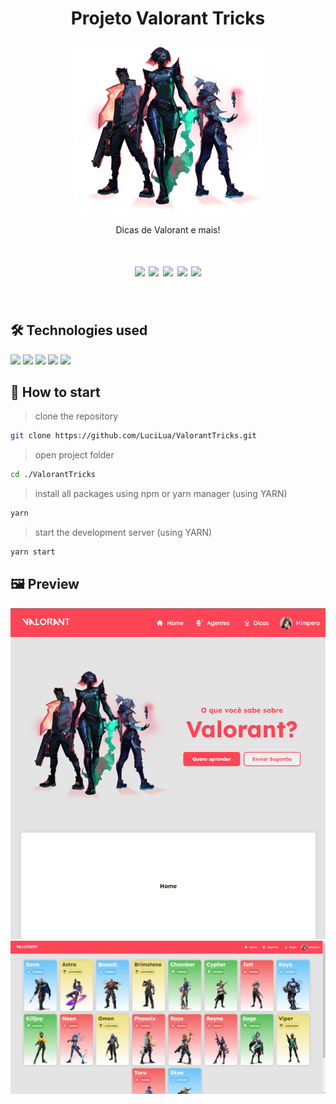 # <p align="center"> Projeto Valorant Tricks </p>
<p align="center">
<img src="./public/valorant_agents_01.png" width=300>
</p>
<p align="center">Dicas de Valorant e mais!</p>
<h1 align="center">
<img src="https://img.shields.io/apm/l/react?style=flat-square"> <img src="https://img.shields.io/github/stars/LuciLua/ValorantTricks?style=flat-square">
<img src="https://img.shields.io/github/last-commit/LuciLua/ValorantTricks?style=flat-square"> <img src="https://img.shields.io/github/commit-activity/w/LuciLua/ValorantTricks?style=flat-square"> <img src="https://img.shields.io/github/languages/code-size/LuciLua/ValorantTricks">

</br>
</h1>
</br>

## 🛠 Technologies used

<img src="https://img.shields.io/badge/HTML5-E34F26?style=for-the-badge&logo=html5&logoColor=white"> <img src="https://img.shields.io/badge/JavaScript-F7DF1E?style=for-the-badge&logo=javascript&logoColor=black"> <img src="https://img.shields.io/badge/SASS-hotpink.svg?style=for-the-badge&logo=SASS&logoColor=white"> <img src="https://img.shields.io/badge/Next-black?style=for-the-badge&logo=next.js&logoColor=white"> <img src="https://img.shields.io/badge/react-%2320232a.svg?style=for-the-badge&logo=react&logoColor=%2361DAFB"> 


## 🚀 How to start

> clone the repository
```bash
git clone https://github.com/LuciLua/ValorantTricks.git
```

> open project folder
```bash
cd ./ValorantTricks
```

> install all packages using npm or yarn manager (using YARN)

```bash
yarn
```

> start the development server (using YARN)

```bash
yarn start
```
## 🖼 Preview

<img src="./public/preview.png">
<img src="./public/preview2.png">
